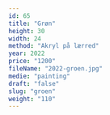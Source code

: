 ```yaml
---
id: 65
title: "Grøn"
height: 30
width: 24
method: "Akryl på lærred"
year: 2022
price: "1200"
fileName: "2022-groen.jpg"
medie: "painting"
draft: "false"
slug: "groen"
weight: "110"
---
```

